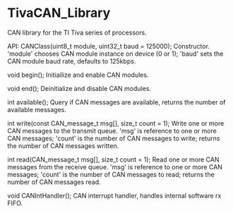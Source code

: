 # TivaCAN_Library
CAN library for the TI Tiva series of processors.   

API:
  CANClass(uint8_t module, uint32_t baud = 125000);   Constructor. 'module' chooses CAN module instance on device (0 or 1); 'baud' sets the CAN module baud rate, defaults to 125kbps.  

  void begin();   Initiailize and enable CAN modules.

  void end();    Deinitialize and disable CAN modules.

  int available();   Query if CAN messages are available, returns the number of available messages.  

  int write(const CAN_message_t msg[], size_t count = 1);   Write one or more CAN messages to the transmit queue.  'msg' is  reference to one or more CAN messages; 'count' is the number of CAN messages to write; returns the number of CAN messages written.

  int read(CAN_message_t msg[], size_t count = 1);  Read one or more CAN messages from the receive queue. 'msg' is reference to one or more CAN messages; 'count' is the number of CAN messages to read; returns the number of CAN messages read. 

  void CANIntHandler();   CAN interrupt handler, handles internal software rx FIFO.  

